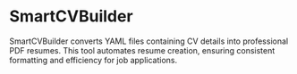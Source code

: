# SmartCVBuilder
SmartCVBuilder converts YAML files containing CV details into professional PDF resumes. This tool automates resume creation, ensuring consistent formatting and efficiency for job applications.
